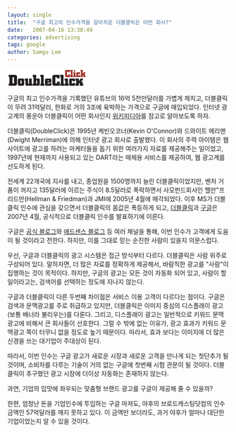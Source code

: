 ```yaml
---
layout: single
title:  "구글 최고의 인수가격을 갈아치운 더블클릭은 어떤 회사?"
date:   2007-04-16 13:38:49
categories: advertising
tags: google
author: Samgu Lee
---
```

![더블클릭 로고](/assets/double-click-logo.png)

구글의 최고 인수가격을 기록했던 유튜브의 16억 5천만달러를 가볍게 제치고, 더블클릭이 무려 31억달러, 한화로 거의 3조에 육박하는 가격으로 구글에 매입되었다. 인터넷 광고계의 풍운아 더블클릭이 어떤 회사인지 [위키피디아](http://en.wikipedia.org/wiki/DoubleClick)를 참고로 알아보도록 하자.

더블클릭(DoubleClick)은 1995년 케빈오코너(Kevin O'Connor)와 드와이트 메리맨(Dwight Merriman)에 의해 인터넷 광고 회사로 출발했다. 이 회사의 주력 아이템은 웹사이트에 광고를 하려는 마케터들을 돕기 위한 여러가지 자료를 제공해주는 일이었고, 1997년에 현재까지 사용되고 있는 DART라는 매체용 서비스를 제공하여, 웹 광고계를 선도하게 된다.

전세계 22개국에 지사를 내고, 종업원을 1500명까지 늘린 더블클릭이었지만, 벤처 거품이 꺼지고 135달러에 이르는 주식이 8.5달러로 폭락하면서 사모펀드회사인 헬만"프리드만(Hellman & Friedman)과 JMI에 2005년 4월에 매각되었다. 이후 MS가 더블클릭 인수에 관심을 갖으면서 더블클릭의 몸값은 폭등하게 되고, [더블클릭](http://www.doubleclick.com/us/about_doubleclick/press_releases/default.asp?p=572)과 [구글](http://www.google.com/intl/en/press/pressrel/doubleclick.html)은 2007년 4월, 공식적으로 더블클릭 인수를 발표하기에 이른다.

구글은 [공식 블로그](http://googleblog.blogspot.com/2007/04/next-step-in-google-advertising.html)와 [애드센스 블로그](http://adsense-ko.blogspot.com/2007/04/doubleclick.html) 등 여러 채널을 통해, 이번 인수가 고객에게 도움이 될 것이라고 전한다. 하지만, 이를 그대로 믿는 순진한 사람이 있을지 의문스럽다.

우선, 구글과 더블클릭의 광고 시스템은 접근 방식부터 다르다. 더블클릭은 사람 위주로 구성되어 있다. 말하자면, 더 많은 자료를 정확하게 제공해서, 바람직한 광고를 "사람"이 집행하는 것이 목적이다. 하지만, 구글의 광고는 모든 것이 자동화 되어 있고, 사람이 할 일이라고는, 검색어를 선택하는 정도에 지나지 않는다.

구글과 더블클릭이 다른 두번째 차이점은 서비스 이용 고객이 다르다는 점이다. 구글은 검색과 문맥광고를 주로 취급하고 있지만, 더블클릭은 이미지 중심의 디스플래이 광고(보통 배너라 불리우는)를 다룬다. 그리고, 디스플래이 광고는 일반적으로 키워드 문맥광고에 비해서 큰 회사들이 선호한다. 그럴 수 밖에 없는 이유가, 광고 효과가 키워드 문맥광고 쪽이 터무니 없을 정도로 높기 때문이다. 따라서, 효과 보다는 이미지에 더 많은 신경을 쓰는 대기업이 주대상이 된다.

따라서, 이번 인수는 구글 광고가 새로운 시장과 새로운 고객을 만나게 되는 첫단추가 될 것이며, 소비자를 다루는 기술이 거의 없는 구글에 첫번째 시험 관문이 될 것이다. 더블클릭이 추구했던 광고 시장에 더이상 자동화는 존재하지 않는다.

과연, 기업의 입맛에 좌우되는 맞춤형 브랜드 광고를 구글이 제공해 줄 수 있을까?

한편, 엄청난 돈을 기업인수에 투입하는 구글 마져도, 야후의 브로드캐스팅닷컴의 인수금액인 57억달러를 깨지 못하고 있다. 이 금액만 보더라도, 과거 야후가 얼마나 대단한 기업이었는지 알 수 있을 것이다.
